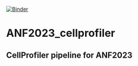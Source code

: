 [![Binder](https://mybinder.org/badge_logo.svg)](https://mybinder.org/v2/git/https%3A%2F%2Fgitlab.in2p3.fr%2Frtmfm%2Fanf-fairly%2FANF2023_cellprofiler.git/HEAD)

# ANF2023_cellprofiler
## CellProfiler pipeline for ANF2023
